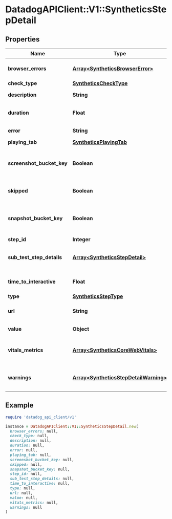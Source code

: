 # DatadogAPIClient::V1::SyntheticsStepDetail

## Properties

| Name                      | Type                                                                           | Description                                                                                                                                 | Notes      |
| ------------------------- | ------------------------------------------------------------------------------ | ------------------------------------------------------------------------------------------------------------------------------------------- | ---------- |
| **browser_errors**        | [**Array&lt;SyntheticsBrowserError&gt;**](SyntheticsBrowserError.md)           | Array of errors collected for a browser test.                                                                                               | [optional] |
| **check_type**            | [**SyntheticsCheckType**](SyntheticsCheckType.md)                              |                                                                                                                                             | [optional] |
| **description**           | **String**                                                                     | Description of the test.                                                                                                                    | [optional] |
| **duration**              | **Float**                                                                      | Total duration in millisecond of the test.                                                                                                  | [optional] |
| **error**                 | **String**                                                                     | Error returned by the test.                                                                                                                 | [optional] |
| **playing_tab**           | [**SyntheticsPlayingTab**](SyntheticsPlayingTab.md)                            |                                                                                                                                             | [optional] |
| **screenshot_bucket_key** | **Boolean**                                                                    | Whether or not screenshots where collected by the test.                                                                                     | [optional] |
| **skipped**               | **Boolean**                                                                    | Whether or not to skip this step.                                                                                                           | [optional] |
| **snapshot_bucket_key**   | **Boolean**                                                                    | Whether or not snapshots where collected by the test.                                                                                       | [optional] |
| **step_id**               | **Integer**                                                                    | The step ID.                                                                                                                                | [optional] |
| **sub_test_step_details** | [**Array&lt;SyntheticsStepDetail&gt;**](SyntheticsStepDetail.md)               | If this steps include a sub-test. [Subtests documentation](https://docs.datadoghq.com/synthetics/browser_tests/advanced_options/#subtests). | [optional] |
| **time_to_interactive**   | **Float**                                                                      | Time before starting the step.                                                                                                              | [optional] |
| **type**                  | [**SyntheticsStepType**](SyntheticsStepType.md)                                |                                                                                                                                             | [optional] |
| **url**                   | **String**                                                                     | URL to perform the step against.                                                                                                            | [optional] |
| **value**                 | **Object**                                                                     | Value for the step.                                                                                                                         | [optional] |
| **vitals_metrics**        | [**Array&lt;SyntheticsCoreWebVitals&gt;**](SyntheticsCoreWebVitals.md)         | Array of Core Web Vitals metrics for the step.                                                                                              | [optional] |
| **warnings**              | [**Array&lt;SyntheticsStepDetailWarning&gt;**](SyntheticsStepDetailWarning.md) | Warning collected that didn&#39;t failed the step.                                                                                          | [optional] |

## Example

```ruby
require 'datadog_api_client/v1'

instance = DatadogAPIClient::V1::SyntheticsStepDetail.new(
  browser_errors: null,
  check_type: null,
  description: null,
  duration: null,
  error: null,
  playing_tab: null,
  screenshot_bucket_key: null,
  skipped: null,
  snapshot_bucket_key: null,
  step_id: null,
  sub_test_step_details: null,
  time_to_interactive: null,
  type: null,
  url: null,
  value: null,
  vitals_metrics: null,
  warnings: null
)
```
